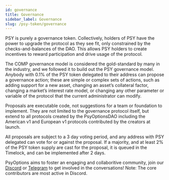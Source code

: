 ```yaml
---
id: governance
title: Governance
sidebar_label: Governance
slug: /psy-token/governance
---
```


PSY is purely a governance token. Collectively, holders of PSY have the power to upgrade the protocol as they see fit, only constrained by the checks-and-balances of the DAO. This allows PSY holders to create incentives to reward participation and drive usage of the protocol.

The COMP governance model is considered the gold-standard by many in the industry, and we followed it to build out the PSY governance model. Anybody with 0.1% of the PSY token delegated to their address can propose a governance action; these are simple or complex sets of actions, such as adding support for a new asset, changing an asset’s collateral factor, changing a market’s interest rate model, or changing any other parameter or variable of the protocol that the current administrator can modify.

Proposals are executable code, not suggestions for a team or foundation to implement. They are not limited to the governance protocol itself, but extend to all protocols created by the PsyOptionsDAO including the American v1 and European v1 protocols contributed by the creators at launch.

All proposals are subject to a 3 day voting period, and any address with PSY delegated can vote for or against the proposal. If a majority, and at least 2% of the PSY token supply are cast for the proposal, it is queued in the Timelock, and can be implemented after 2 days.


PsyOptions aims to foster an engaging and collaboritive community, join our 
[Discord](https://discord.com/invite/MgDdJKgZJc) or [Telegram](https://t.me/psyoptions) 
to get involved in the conversations! Note: The core contributors are most active in Discord.